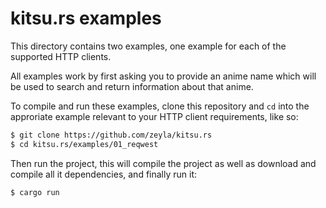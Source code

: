 # kitsu.rs examples

This directory contains two examples, one example for each of the supported
HTTP clients.

All examples work by first asking you to provide an anime name which will be
used to search and return information about that anime.

To compile and run these examples, clone this repository and `cd` into the
approriate example relevant to your HTTP client requirements, like so:

```sh
$ git clone https://github.com/zeyla/kitsu.rs
$ cd kitsu.rs/examples/01_reqwest
```

Then run the project, this will compile the project as well as download and
compile all it dependencies, and finally run it:

```sh
$ cargo run
```